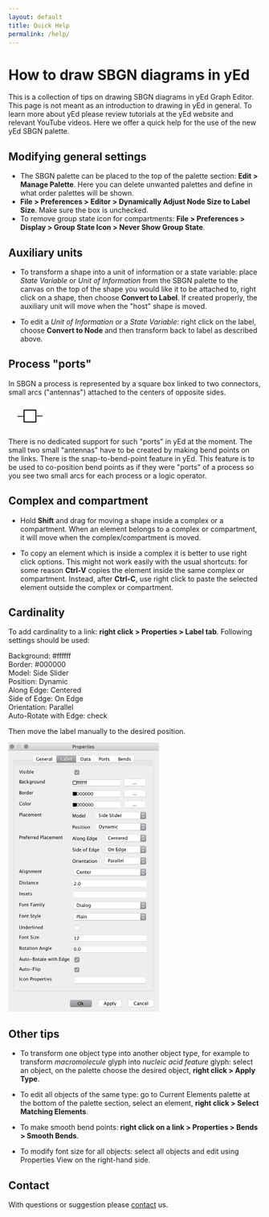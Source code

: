 ```yaml
---
layout: default
title: Quick Help
permalink: /help/
---
```


# How to draw SBGN diagrams in yEd

This is a collection of tips on drawing SBGN diagrams in yEd Graph Editor. This page is not meant as an introduction to drawing in yEd in general. To learn more about yEd please review tutorials at the yEd website and relevant YouTube videos. Here we offer a quick help for the use of the new yEd SBGN palette.

## Modifying general settings

* The SBGN palette can be placed to the top of the palette section: **Edit > Manage Palette**. Here you can delete unwanted palettes and define in what order palettes will be shown.  
* **File > Preferences > Editor > Dynamically Adjust Node Size to Label Size**. Make sure the box is unchecked.
* To remove group state icon for compartments: **File > Preferences > Display > Group State Icon > Never Show Group State**.

## Auxiliary units

* To transform a shape into a unit of information or a state variable: place _State Variable_ or _Unit of Information_ from the SBGN palette to the canvas on the top of the shape you would like it to be attached to, right click on a shape, then choose **Convert to Label**. If created properly, the auxiliary unit will move when the "host" shape is moved.

* To edit a _Unit of Information_ or a _State Variable_: right click on the label, choose **Convert to Node** and then transform back to label as described above.

## Process "ports"

In SBGN a process is represented by a square box linked to two connectors, small arcs ("antennas") attached to the centers of opposite sides.  

&emsp; <img src="/images/yEd/processglyph150.png" alt="process" style="width:50px;height:50px;">  

There is no dedicated support for such "ports" in yEd at the moment. The small two small "antennas" have to be created by making bend points on the links. There is the snap-to-bend-point feature in yEd. This feature is to be used to co-position bend points as if they were "ports" of a process so you see two small arcs for each process or a logic operator.

## Complex and compartment

* Hold **Shift** and drag for moving a shape inside a complex or a compartment. When an element belongs to a complex or compartment, it will move when the complex/compartment is moved.

* To copy an element which is inside a complex it is better to use right click options. This might not work easily with the usual shortcuts: for some reason **Ctrl-V** copies the element inside the same complex or compartment. Instead, after **Ctrl-C**, use right click to paste the selected element outside the complex or compartment.

## Cardinality

To add cardinality to a link: **right click > Properties > Label tab**. Following settings should be used:  

Background: #ffffff  
Border: #000000  
Model: Side Slider  
Position: Dynamic  
Along Edge: Centered  
Side of Edge: On Edge  
Orientation: Parallel  
Auto-Rotate with Edge: check  

Then move the label manually to the desired position.  

<img src="/images/yEd/cardinality.png" alt="cardinality" style="width:300px;">

## Other tips

* To transform one object type into another object type, for example to transform *macromolecule* glyph into *nucleic acid feature* glyph: select an object, on the palette choose the desired object, **right click > Apply Type**.

* To edit all objects of the same type: go to Current Elements palette at the bottom of the palette section, select an element, **right click > Select Matching Elements**.

* To make smooth bend points: **right click on a link > Properties > Bends > Smooth Bends**.

* To modify font size for all objects: select all objects and edit using Properties View on the right-hand side.

## Contact 

With questions or suggestion please [contact](/about) us.


